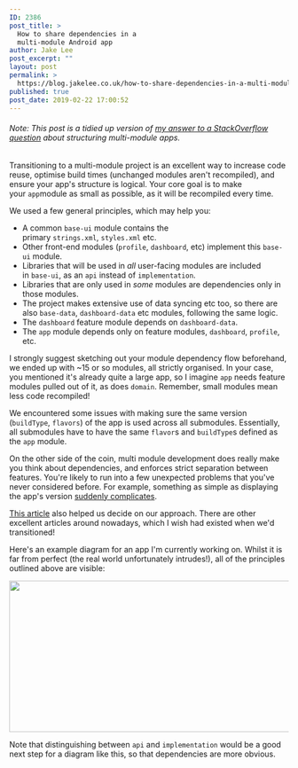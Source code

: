```yaml
---
ID: 2386
post_title: >
  How to share dependencies in a
  multi-module Android app
author: Jake Lee
post_excerpt: ""
layout: post
permalink: >
  https://blog.jakelee.co.uk/how-to-share-dependencies-in-a-multi-module-android-app/
published: true
post_date: 2019-02-22 17:00:52
---
```

<h6><em>Note: This post is a tidied up version of <a href="https://stackoverflow.com/a/54173703/608312" target="_blank" rel="noopener">my answer to a StackOverflow question</a> about structuring multi-module apps.</em></h6>
Transitioning to a multi-module project is an excellent way to increase code reuse, optimise build times (unchanged modules aren't recompiled), and ensure your app's structure is logical. Your core goal is to make your <code>app</code>module as small as possible, as it will be recompiled every time.

We used a few general principles, which may help you:

<!--more-->
<ul>
 	<li>A common <code>base-ui</code> module contains the primary <code>strings.xml</code>, <code>styles.xml</code> etc.</li>
 	<li>Other front-end modules (<code>profile</code>, <code>dashboard</code>, etc) implement this <code>base-ui</code> module.</li>
 	<li>Libraries that will be used in <em>all</em> user-facing modules are included in <code>base-ui</code>, as an <code>api</code> instead of <code>implementation</code>.</li>
 	<li>Libraries that are only used in <em>some</em> modules are dependencies only in those modules.</li>
 	<li>The project makes extensive use of data syncing etc too, so there are also <code>base-data</code>, <code>dashboard-data</code> etc modules, following the same logic.</li>
 	<li>The <code>dashboard</code> feature module depends on <code>dashboard-data</code>.</li>
 	<li>The <code>app</code> module depends only on feature modules, <code>dashboard</code>, <code>profile</code>, etc.</li>
</ul>
I strongly suggest sketching out your module dependency flow beforehand, we ended up with ~15 or so modules, all strictly organised. In your case, you mentioned it's already quite a large app, so I imagine <code>app</code> needs feature modules pulled out of it, as does <code>domain</code>. Remember, small modules mean less code recompiled!

We encountered some issues with making sure the same version (<code>buildType</code>, <code>flavors</code>) of the app is used across all submodules. Essentially, all submodules have to have the same <code>flavor</code>s and <code>buildType</code>s defined as the <code>app</code> module.

On the other side of the coin, multi module development does really make you think about dependencies, and enforces strict separation between features. You're likely to run into a few unexpected problems that you've never considered before. For example, something as simple as displaying the app's version <a href="https://blog.jakelee.co.uk/how-to-display-app-version-inside-a-submodule/" rel="noreferrer">suddenly complicates</a>.

<a href="https://medium.freecodecamp.org/how-modularisation-affects-build-time-of-an-android-application-43a984ce9968" rel="noreferrer">This article</a> also helped us decide on our approach. There are other excellent articles around nowadays, which I wish had existed when we'd transitioned!

Here's an example diagram for an app I'm currently working on. Whilst it is far from perfect (the real world unfortunately intrudes!), all of the principles outlined above are visible:

<a href="https://blog.jakelee.co.uk/wp-content/uploads/2019/02/LBrVD.png"><img class="aligncenter size-large wp-image-2388" src="https://blog.jakelee.co.uk/wp-content/uploads/2019/02/LBrVD-1024x383.png" alt="" width="730" height="273" /></a>

Note that distinguishing between <code>api</code> and <code>implementation</code> would be a good next step for a diagram like this, so that dependencies are more obvious.